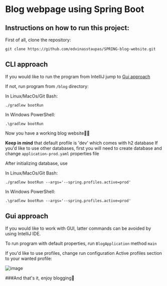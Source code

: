 Blog webpage using Spring Boot
=============================


## Instructions on how to run this project:

First of all, clone the repository:

`git clone https://github.com/edvinasstaupas/SPRING-blog-website.git`

## CLI approach

If you would like to run the program from IntelliJ jump to [Gui approach](#gui-approach)

If not, run program from `/blog` directory:

In Linux/MacOs/Git Bash:

`./gradlew bootRun`

In Windows PowerShell:

`.\gradlew bootRun`

Now you have a working blog website:sparkler::sparkler:

**Keep in mind** that default profile is 'dev' which comes with h2 database
If you'd like to use other databases, first you will need to create database and change `application-prod.yaml` properties file

After initializing database, use 

In Linux/MacOs/Git Bash:

`./gradlew bootRun --args='--spring.profiles.active=prod'`

In Windows PowerShell:

`.\gradlew bootRun --args='--spring.profiles.active=prod'`

## Gui approach

If you would like to work with GUI, latter commands can be avoided by using IntelliJ IDE. 

To run program with default properties, run `BlogApplication` method `main`

If you'd like to use profiles, change run configuration Active profiles section to your wanted profile:

![image](https://user-images.githubusercontent.com/73701414/136576959-9ae55ee7-9e6e-4878-9541-8ef8acd1b8a1.png)

###And that's it, enjoy blogging:postal_horn:
